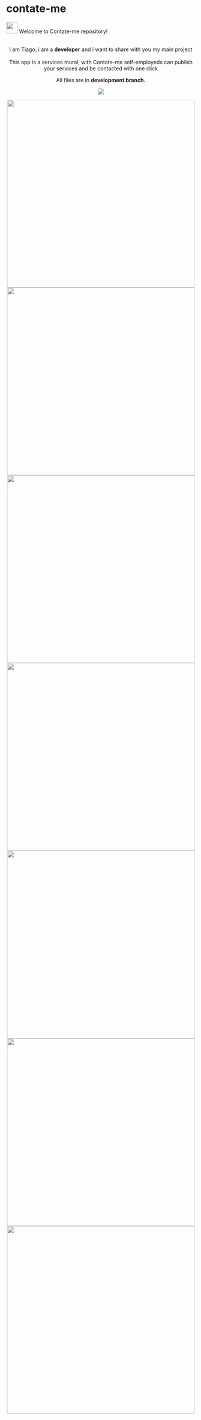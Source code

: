 # contate-me


<span align="start">
<img src="https://raw.githubusercontent.com/iampavangandhi/iampavangandhi/master/gifs/Hi.gif" width="30px"> Welcome to Contate-me repository! </h2><br><br>
</span>

<p align="center">
  I am Tiago, i am a <strong>developer</strong> and i want to share with you my main project<br><br>This app is a services mural, with Contate-me self-employeds can publish your services and be contacted with one click <br />
</p>

<p align="center">
  All files are in <strong>development branch.</strong><br />
</p>

<p align="center">
  <a href="https://www.linkedin.com/in/tiago-salles-b56a131a7/" alt="Linkedin">
  <img src="https://img.shields.io/badge/-Linkedin-0e76a8?style=for-the-badge&logo=Linkedin&logoColor=white&link=https://www.linkedin.com/in/keidsonroby/" /></a>
</p>  

<p align="center">
 
 <img src="https://user-images.githubusercontent.com/73372510/154747880-ca56efcc-a591-4adf-be41-7d40dbc8765e.png" height="500"/>
 <img src="https://user-images.githubusercontent.com/73372510/154747874-35333bbe-869e-493d-8923-d21301d8c66c.png" height="500"/> 
 <img src="https://user-images.githubusercontent.com/73372510/154747879-05b54a3a-2d7c-401c-9bd5-dee108fa688d.png" height="500"/>
 <img src="https://user-images.githubusercontent.com/73372510/154747863-5824b369-2a14-4489-bd84-1e617b364116.png" height="500"/><br>
 <img src="https://user-images.githubusercontent.com/73372510/154747885-91d198ea-552a-4173-853b-2980144cdb10.png" height="500"/>
 <img src="https://user-images.githubusercontent.com/73372510/154747876-b601d694-9c2f-461f-a075-155a168fc0ee.png" height="500"/>
 <img src="https://user-images.githubusercontent.com/73372510/154747882-097e36bf-63bb-48ed-8e3a-ddb24eb28c99.png" height="500"/>


</p>

